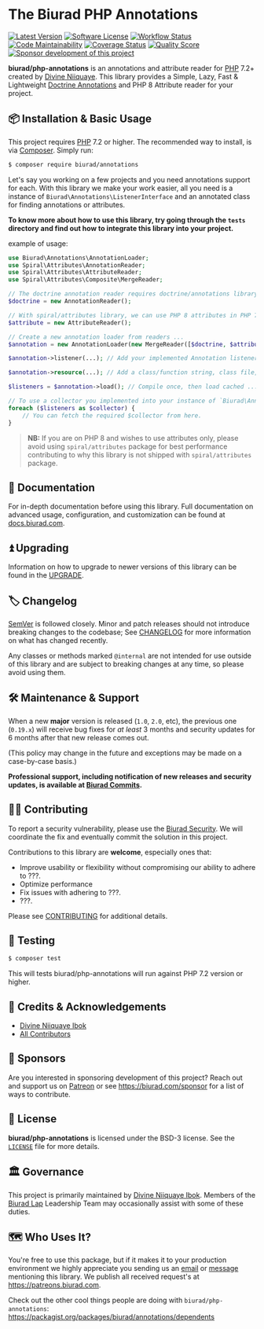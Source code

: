 # The Biurad PHP Annotations

[![Latest Version](https://img.shields.io/packagist/v/biurad/annotations.svg?style=flat-square)](https://packagist.org/packages/biurad/annotations)
[![Software License](https://img.shields.io/badge/License-BSD--3-brightgreen.svg?style=flat-square)](LICENSE)
[![Workflow Status](https://img.shields.io/github/workflow/status/biurad/php-annotations/Tests?style=flat-square)](https://github.com/biurad/php-annotations/actions?query=workflow%3ATests)
[![Code Maintainability](https://img.shields.io/codeclimate/maintainability/biurad/php-annotations?style=flat-square)](https://codeclimate.com/github/biurad/php-annotations)
[![Coverage Status](https://img.shields.io/codecov/c/github/biurad/php-annotations?style=flat-square)](https://codecov.io/gh/biurad/php-annotations)
[![Quality Score](https://img.shields.io/scrutinizer/g/biurad/php-annotations.svg?style=flat-square)](https://scrutinizer-ci.com/g/biurad/php-annotations)
[![Sponsor development of this project](https://img.shields.io/badge/sponsor%20this%20package-%E2%9D%A4-ff69b4.svg?style=flat-square)](https://biurad.com/sponsor)

**biurad/php-annotations** is an annotations and attribute reader for [PHP] 7.2+ created by [Divine Niiquaye][@divineniiquaye]. This library provides a Simple, Lazy, Fast & Lightweight [Doctrine Annotations][doctrine] and PHP 8 Attribute reader for your project.

## 📦 Installation & Basic Usage

This project requires [PHP] 7.2 or higher. The recommended way to install, is via [Composer]. Simply run:

```bash
$ composer require biurad/annotations
```

Let's say you working on a few projects and you need annotations support for each. With this library we make your work easier, all you need is a instance of `Biurad\Annotations\ListenerInterface` and an annotated class for finding annotations or attributes.

**To know more about how to use this library, try going through the `tests` directory and find out how to integrate this library into your project.**

example of usage:

```php
use Biurad\Annotations\AnnotationLoader;
use Spiral\Attributes\AnnotationReader;
use Spiral\Attributes\AttributeReader;
use Spiral\Attributes\Composite\MergeReader;

// The doctrine annotation reader requires doctrine/annotations library
$doctrine = new AnnotationReader();

// With spiral/attributes library, we can use PHP 8 attributes in PHP 7.2 +
$attribute = new AttributeReader();

// Create a new annotation loader from readers ...
$annotation = new AnnotationLoader(new MergeReader([$doctrine, $attribute]));

$annotation->listener(...); // Add your implemented Annotation listeners

$annotation->resource(...); // Add a class/function string, class file, or directory

$listeners = $annotation->load(); // Compile once, then load cached ...

// To use a collector you implemented into your instance of `Biurad\Annotations\ListenerInterface`
foreach ($listeners as $collector) {
    // You can fetch the required $collector from here.
}
```

> **NB:** If you are on PHP 8 and wishes to use attributes only, please avoid using `spiral/attributes` package for best performance contributing to why this library is not shipped with `spiral/attributes` package.

## 📓 Documentation

For in-depth documentation before using this library. Full documentation on advanced usage, configuration, and customization can be found at [docs.biurad.com][docs].

## ⏫ Upgrading

Information on how to upgrade to newer versions of this library can be found in the [UPGRADE].

## 🏷️ Changelog

[SemVer](http://semver.org/) is followed closely. Minor and patch releases should not introduce breaking changes to the codebase; See [CHANGELOG] for more information on what has changed recently.

Any classes or methods marked `@internal` are not intended for use outside of this library and are subject to breaking changes at any time, so please avoid using them.

## 🛠️ Maintenance & Support

When a new **major** version is released (`1.0`, `2.0`, etc), the previous one (`0.19.x`) will receive bug fixes for _at least_ 3 months and security updates for 6 months after that new release comes out.

(This policy may change in the future and exceptions may be made on a case-by-case basis.)

**Professional support, including notification of new releases and security updates, is available at [Biurad Commits][commit].**

## 👷‍♀️ Contributing

To report a security vulnerability, please use the [Biurad Security](https://security.biurad.com). We will coordinate the fix and eventually commit the solution in this project.

Contributions to this library are **welcome**, especially ones that:

- Improve usability or flexibility without compromising our ability to adhere to ???.
- Optimize performance
- Fix issues with adhering to ???.
- ???.

Please see [CONTRIBUTING] for additional details.

## 🧪 Testing

```bash
$ composer test
```

This will tests biurad/php-annotations will run against PHP 7.2 version or higher.

## 👥 Credits & Acknowledgements

- [Divine Niiquaye Ibok][@divineniiquaye]
- [All Contributors][]

## 🙌 Sponsors

Are you interested in sponsoring development of this project? Reach out and support us on [Patreon](https://www.patreon.com/biurad) or see <https://biurad.com/sponsor> for a list of ways to contribute.

## 📄 License

**biurad/php-annotations** is licensed under the BSD-3 license. See the [`LICENSE`](LICENSE) file for more details.

## 🏛️ Governance

This project is primarily maintained by [Divine Niiquaye Ibok][@divineniiquaye]. Members of the [Biurad Lap][] Leadership Team may occasionally assist with some of these duties.

## 🗺️ Who Uses It?

You're free to use this package, but if it makes it to your production environment we highly appreciate you sending us an [email] or [message] mentioning this library. We publish all received request's at <https://patreons.biurad.com>.

Check out the other cool things people are doing with `biurad/php-annotations`: <https://packagist.org/packages/biurad/annotations/dependents>

[PHP]: https://php.net
[Composer]: https://getcomposer.org
[@divineniiquaye]: https://github.com/divineniiquaye
[docs]: https://docs.biurad.com/php-annotations
[commit]: https://commits.biurad.com/php-annotations.git
[UPGRADE]: UPGRADE-1.x.md
[CHANGELOG]: CHANGELOG-0.x.md
[CONTRIBUTING]: ./.github/CONTRIBUTING.md
[All Contributors]: https://github.com/biurad/php-annotations/contributors
[Biurad Lap]: https://team.biurad.com
[email]: support@biurad.com
[message]: https://projects.biurad.com/message
[doctrine]: https://github.com/doctrine/annotations

